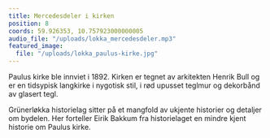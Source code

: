 ```yaml
---
title: Mercedesdeler i kirken
position: 8
coords: 59.926353, 10.757923000000005
audio_file: "/uploads/lokka_mercedesdeler.mp3"
featured_image:
  file: "/uploads/lokka_paulus-kirke.jpg"
---
```


Paulus kirke ble innviet i 1892. Kirken er tegnet av arkitekten Henrik Bull og er en tidsypisk langkirke i nygotisk stil, i rød upusset teglmur og dekorbånd av glasert tegl.

Grünerløkka historielag sitter på et mangfold av ukjente historier og detaljer om bydelen. Her forteller Eirik Bakkum fra historielaget en mindre kjent historie om Paulus kirke.